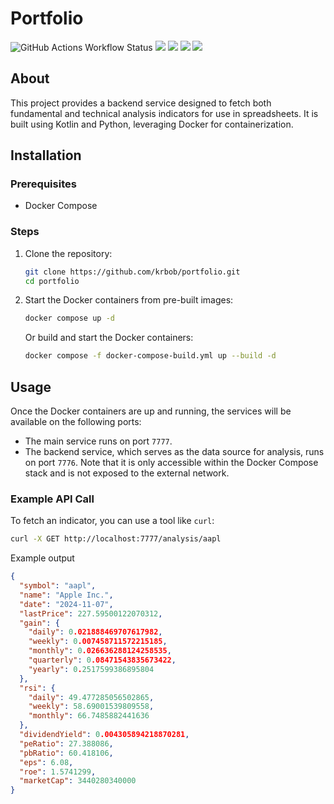 # Portfolio

![GitHub Actions Workflow Status](https://img.shields.io/github/actions/workflow/status/krbob/portfolio/ci-build.yml)
![](https://img.shields.io/badge/kotlin-2.0.21-orange)
![](https://img.shields.io/badge/ktor-3.0.0-orange)
![](https://img.shields.io/badge/yfinance-0.2.48-orange)
![](https://img.shields.io/badge/ta4j-0.17-orange)

## About

This project provides a backend service designed to fetch both fundamental and technical analysis
indicators for use in spreadsheets. It is built using Kotlin and Python, leveraging Docker for
containerization.

## Installation

### Prerequisites

- Docker Compose

### Steps

1. Clone the repository:
    ```bash
    git clone https://github.com/krbob/portfolio.git
    cd portfolio
    ```
2. Start the Docker containers from pre-built images:
    ```bash
    docker compose up -d
    ```
   Or build and start the Docker containers:
    ```bash
    docker compose -f docker-compose-build.yml up --build -d
    ```

## Usage

Once the Docker containers are up and running, the services will be available on the following
ports:

- The main service runs on port `7777`.
- The backend service, which serves as the data source for analysis, runs on port `7776`. Note that
  it is only accessible within the Docker Compose stack and is not exposed to the external network.

### Example API Call

To fetch an indicator, you can use a tool like `curl`:

```bash
curl -X GET http://localhost:7777/analysis/aapl
```

Example output

```json
{
  "symbol": "aapl",
  "name": "Apple Inc.",
  "date": "2024-11-07",
  "lastPrice": 227.59500122070312,
  "gain": {
    "daily": 0.021888469707617982,
    "weekly": 0.007458711572215185,
    "monthly": 0.026636288124258535,
    "quarterly": 0.08471543835673422,
    "yearly": 0.2517599386895804
  },
  "rsi": {
    "daily": 49.477285056502865,
    "weekly": 58.69001539809558,
    "monthly": 66.7485882441636
  },
  "dividendYield": 0.004305894218870281,
  "peRatio": 27.388086,
  "pbRatio": 60.418106,
  "eps": 6.08,
  "roe": 1.5741299,
  "marketCap": 3440280340000
}
```

